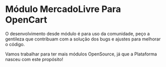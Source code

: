 # Módulo MercadoLivre Para OpenCart

O desenvolvimento desde módulo é para uso da comunidade, peço a gentileza que contribuam com a solução dos bugs e ajustes para melhorar o código. 

Vamos trabalhar para ter mais módulos OpenSource, já que a Plataforma nasceu com este propósito!

